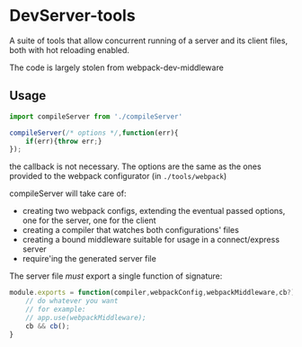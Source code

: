 # DevServer-tools

A suite of tools that allow concurrent running of a server and its client files, both with hot reloading enabled.

The code is largely stolen from webpack-dev-middleware

## Usage

```js
import compileServer from './compileServer'

compileServer(/* options */,function(err){
	if(err){throw err;}
});

```

the callback is not necessary. The options are the same as the ones provided to the webpack configurator (in `./tools/webpack`)


compileServer will take care of:

- creating two webpack configs, extending the eventual passed options, one for the server, one for the client
- creating a compiler that watches both configurations' files
- creating a bound middleware suitable for usage in a connect/express server
- require'ing the generated server file

The server file *must* export a single function of signature:

```js
module.exports = function(compiler,webpackConfig,webpackMiddleware,cb?){
	// do whatever you want
	// for example:
	// app.use(webpackMiddleware);
	cb && cb();
}
``` 